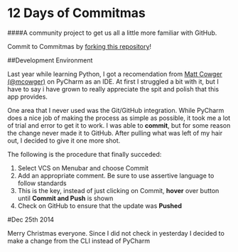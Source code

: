12 Days of Commitmas
=========

####A community project to get us all a little more familiar with GitHub. 

Commit to Commitmas by [forking this repository](https://github.com/mjbrender/12-days-of-commitmas#beginner)!


##Development Environment

Last year while learning Python, I got a recomendation from [Matt Cowger (@mcowger)](http://twitter.com/mcowger) on PyCharm as an IDE. At first I 
struggled a bit with it, but I have to say i have grown to really appreciate the spit and polish that this app provides.

One area that I never used was the Git/GitHub integration. While PyCharm does a nice job of making the process as simple
as possible, it took me a lot of trial and error to get it to work. I was able to **commit**, but for some reason the 
change never made it to GitHub. After pulling what was left of my hair out, I decided to give it one more shot.

The following is the procedure that finally succeded:

1. Select VCS on Menubar and choose Commit
2. Add an appropriate comment. Be sure to use assertive language to follow standards
3. This is the key, instead of just clicking on Commit, **hover** over button until **Commit and Push** is shown
4. Check on GitHub to ensure that the update was **Pushed**


#Dec 25th 2014

Merry Christmas everyone. Since I did not check in yesterday I decided to make a change from the CLI instead of PyCharm
